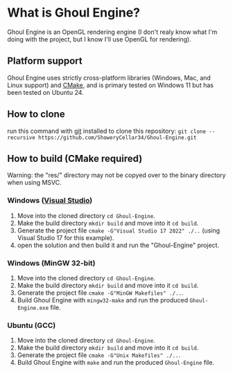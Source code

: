 
# What is Ghoul Engine?

Ghoul Engine is an OpenGL rendering engine \(I don't realy know what I'm doing with the project, but I know I'll use OpenGL for rendering\).

## Platform support

Ghoul Engine uses strictly cross-platform libraries \(Windows, Mac, and Linux support\) and [CMake](https://cmake.org/), and is primary tested on Windows 11 but has been tested on Ubuntu 24.

## How to clone

run this command with [git](https://git-scm.com/) installed to clone this repository: `git clone --recursive https://github.com/ShoweryCellar34/Ghoul-Engine.git`

## How to build \(CMake required\)

Warning: the "res/" directory may not be copyed over to the binary directory when using MSVC.
### Windows \([Visual Studio](https://visualstudio.microsoft.com/)\)
1. Move into the cloned directory `cd Ghoul-Engine`.
2. Make the build directory `mkdir build` and move into it `cd build`.
3. Generate the project file `cmake -G"Visual Studio 17 2022" ./..` \(using Visual Studio 17 for this example\).
4. open the solution and then build it and run the "Ghoul-Engine" project.

### Windows \(MinGW 32-bit\)

1. Move into the cloned directory `cd Ghoul-Engine`.
2. Make the build directory `mkdir build` and move into it `cd build`.
3. Generate the project file `cmake -G"MinGW Makefiles" ./..`.
4. Build Ghoul Engine with `mingw32-make` and run the produced `Ghoul-Engine.exe` file.

### Ubuntu \(GCC\)

1. Move into the cloned directory `cd Ghoul-Engine`.
2. Make the build directory `mkdir build` and move into it `cd build`.
3. Generate the project file `cmake -G"Unix Makefiles" ./..`.
4. Build Ghoul Engine with `make` and run the produced `Ghoul-Engine` file.

